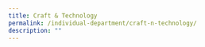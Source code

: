 ```yaml
---
title: Craft & Technology
permalink: /individual-department/craft-n-technology/
description: ""
---
```

